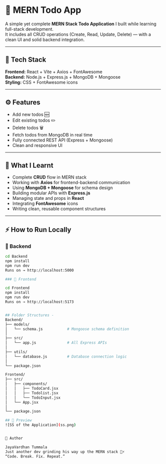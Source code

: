 # 📝 MERN Todo App

A simple yet complete **MERN Stack Todo Application** I built while learning full-stack development.  
It includes all CRUD operations (Create, Read, Update, Delete) — with a clean UI and solid backend integration.

---

## 🚀 Tech Stack
**Frontend:** React + Vite + Axios + FontAwesome  
**Backend:** Node.js + Express.js + MongoDB + Mongoose  
**Styling:** CSS + FontAwesome icons  

---

## ⚙️ Features
- Add new todos 🆕  
- Edit existing todos ✏️  
- Delete todos 🗑️  
- Fetch todos from MongoDB in real time  
- Fully connected REST API (Express + Mongoose)  
- Clean and responsive UI  

---

## 🧠 What I Learnt
- Complete **CRUD** flow in MERN stack  
- Working with **Axios** for frontend-backend communication  
- Using **MongoDB + Mongoose** for schema design  
- Building modular APIs with **Express.js**  
- Managing state and props in **React**  
- Integrating **FontAwesome** icons  
- Writing clean, reusable component structures  

---

## ⚡️ How to Run Locally

### 🔹 Backend
```bash
cd Backend
npm install
npm run dev
Runs on → http://localhost:5000

### 🔹 Frontend

cd Frontend
npm install
npm run dev
Runs on → http://localhost:5173


## Folder Structures - 
Backend/
├── models/
│   └── schema.js           # Mongoose schema definition
│
├── src/
│   └── app.js              # All Express APIs
│
├── utils/
│   └── database.js         # Database connection logic
│
└── package.json

Frontend/
├── src/
│   ├── components/
│   │   ├── TodoCard.jsx
│   │   ├── Todolist.jsx
│   │   └── TodoInput.jsx
│   └── App.jsx
│
└── package.json

## 📸 Preview
![SS of the Application](ss.png)


💪 Author

JayaVardhan Tummala
Just another dev grinding his way up the MERN stack 🧠⚡
“Code. Break. Fix. Repeat.”